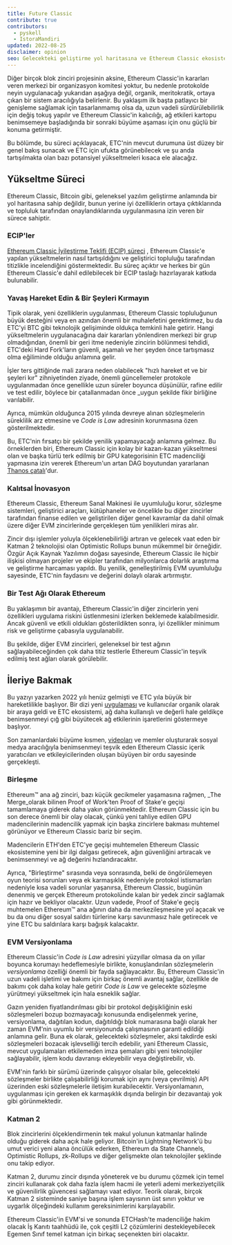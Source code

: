 ```yaml
---
title: Future Classic
contribute: true
contributors:
  - pyskell
  - IstoraMandiri
updated: 2022-08-25
disclaimer: opinion
seo: Gelecekteki geliştirme yol haritasına ve Ethereum Classic ekosisteminde kararların nasıl alındığına, geçmişine ve ilkelerine dayanarak genel bir bakış.
---
```


Diğer birçok blok zinciri projesinin aksine, Ethereum Classic'in kararları veren merkezi bir organizasyon komitesi yoktur, bu nedenle protokolde neyin uygulanacağı yukarıdan aşağıya değil, organik, meritokratik, ortaya çıkan bir sistem aracılığıyla belirlenir. Bu yaklaşım ilk başta patlayıcı bir genişleme sağlamak için tasarlanmamış olsa da, uzun vadeli sürdürülebilirlik için değiş tokuş yapılır ve Ethereum Classic'in kalıcılığı, ağ etkileri kartopu benimsemeye başladığında bir sonraki büyüme aşaması için onu güçlü bir konuma getirmiştir.

Bu bölümde, bu süreci açıklayacak, ETC'nin mevcut durumuna üst düzey bir genel bakış sunacak ve ETC için ufukta görünebilecek ve şu anda tartışılmakta olan bazı potansiyel yükseltmeleri kısaca ele alacağız.

## Yükseltme Süreci

Ethereum Classic, Bitcoin gibi, geleneksel yazılım geliştirme anlamında bir yol haritasına sahip değildir, bunun yerine iyi özelliklerin ortaya çıktıklarında ve topluluk tarafından onaylandıklarında uygulanmasına izin veren bir sürece sahiptir.

### ECIP'ler

[Ethereum Classic İyileştirme Teklifi (ECIP) süreci](/development/ecips) , Ethereum Classic'e yapılan yükseltmelerin nasıl tartışıldığını ve geliştirici topluluğu tarafından titizlikle incelendiğini göstermektedir. Bu süreç açıktır ve herkes bir gün Ethereum Classic'e dahil edilebilecek bir ECIP taslağı hazırlayarak katkıda bulunabilir.

### Yavaş Hareket Edin & Bir Şeyleri Kırmayın

Tipik olarak, yeni özelliklerin uygulanması, Ethereum Classic topluluğunun büyük desteğini veya en azından önemli bir muhalefetini gerektirmez, bu da ETC'yi BTC gibi teknolojik gelişiminde oldukça temkinli hale getirir. Hangi yükseltmelerin uygulanacağına dair kararları yönlendiren merkezi bir grup olmadığından, önemli bir geri itme nedeniyle zincirin bölünmesi tehdidi, ETC'deki Hard Fork'ların güvenli, aşamalı ve her şeyden önce tartışmasız olma eğiliminde olduğu anlamına gelir.

İşler ters gittiğinde mali zarara neden olabilecek "hızlı hareket et ve bir şeyleri kır" zihniyetinden ziyade, önemli güncellemeler protokole uygulanmadan önce genellikle uzun süreler boyunca düşünülür, rafine edilir ve test edilir, böylece bir çatallanmadan önce _uygun şekilde fikir birliğine varılabilir.

Ayrıca, mümkün olduğunca 2015 yılında devreye alınan sözleşmelerin süreklilik arz etmesine ve _Code is Law_ adresinin korunmasına özen gösterilmektedir.

Bu, ETC'nin fırsatçı bir şekilde yenilik yapamayacağı anlamına gelmez. Bu örneklerden biri, Ethereum Classic için kolay bir kazan-kazan yükseltmesi olan ve başka türlü terk edilmiş bir GPU kategorisinin ETC madenciliği yapmasına izin vererek Ethereum'un artan DAG boyutundan yararlanan [Thanos çatalı](/knowledge/forks#thanos)'dur.

### Kalıtsal İnovasyon

Ethereum Classic, Ethereum Sanal Makinesi ile uyumluluğu korur, sözleşme sistemleri, geliştirici araçları, kütüphaneler ve öncelikle bu diğer zincirler tarafından finanse edilen ve geliştirilen diğer genel kavramlar da dahil olmak üzere diğer EVM zincirlerinde gerçekleşen tüm yenilikleri miras alır.

Zincir dışı işlemler yoluyla ölçeklenebilirliği artıran ve gelecek vaat eden bir Katman 2 teknolojisi olan Optimistic Rollups bunun mükemmel bir örneğidir. Özgür Açık Kaynak Yazılımın doğası sayesinde, Ethereum Classic ile hiçbir ilişkisi olmayan projeler ve ekipler tarafından milyonlarca dolarlık araştırma ve geliştirme harcaması yapıldı. Bu yenilik, genelleştirilmiş EVM uyumluluğu sayesinde, ETC'nin faydasını ve değerini dolaylı olarak artırmıştır.

### Bir Test Ağı Olarak Ethereum

Bu yaklaşımın bir avantajı, Ethereum Classic'in diğer zincirlerin yeni özellikleri uygulama riskini üstlenmesini izlerken beklemede kalabilmesidir. Ancak güvenli ve etkili oldukları gösterildikten sonra, iyi özellikler minimum risk ve geliştirme çabasıyla uygulanabilir.

Bu şekilde, diğer EVM zincirleri, geleneksel bir test ağının sağlayabileceğinden çok daha titiz testlerle Ethereum Classic'in teşvik edilmiş test ağları olarak görülebilir.

## İleriye Bakmak

Bu yazıyı yazarken 2022 yılı henüz gelmişti ve ETC yıla büyük bir hareketlilikle başlıyor. Bir dizi yeni [uygulaması](/services/apps) ve kullanıcılar organik olarak bir araya geldi ve ETC ekosistemi, ağ daha kullanışlı ve değerli hale geldikçe benimsenmeyi çığ gibi büyütecek ağ etkilerinin işaretlerini göstermeye başlıyor.

Son zamanlardaki büyüme kısmen, [videoları](/videos) ve memler oluşturarak sosyal medya aracılığıyla benimsenmeyi teşvik eden Ethereum Classic içerik yaratıcıları ve etkileyicilerinden oluşan büyüyen bir ordu sayesinde gerçekleşti.

### Birleşme

Ethereum™ ana ağ zinciri, bazı küçük gecikmeler yaşamasına rağmen, _The Merge_olarak bilinen Proof of Work'ten Proof of Stake'e geçişi tamamlamaya giderek daha yakın görünmektedir. Ethereum Classic için bu son derece önemli bir olay olacak, çünkü yeni tahliye edilen GPU madencilerinin madencilik yapmak için başka zincirlere bakması muhtemel görünüyor ve Ethereum Classic bariz bir seçim.

Madencilerin ETH'den ETC'ye geçişi muhtemelen Ethereum Classic ekosistemine yeni bir ilgi dalgası getirecek, ağın güvenliğini artıracak ve benimsenmeyi ve ağ değerini hızlandıracaktır.

Ayrıca, "Birleştirme" sırasında veya sonrasında, belki de öngörülemeyen oyun teorisi sorunları veya ek karmaşıklık nedeniyle protokol istismarları nedeniyle kısa vadeli sorunlar yaşanırsa, Ethereum Classic, bugünün denenmiş ve gerçek Ethereum protokolünde kalan bir yedek zincir sağlamak için hazır ve bekliyor olacaktır. Uzun vadede, Proof of Stake'e geçiş muhtemelen Ethereum™ ana ağının daha da merkezileşmesine yol açacak ve bu da onu diğer sosyal saldırı türlerine karşı savunmasız hale getirecek ve yine ETC bu saldırılara karşı bağışık kalacaktır.

### EVM Versiyonlama

Ethereum Classic'in _Code is Law_ adresini yüzyıllar olmasa da on yıllar boyunca korumayı hedeflemesiyle birlikte, konuşlandırılan sözleşmelerin _versiyonlama_ özelliği önemli bir fayda sağlayacaktır. Bu, Ethereum Classic'in uzun vadeli işletimi ve bakımı için birkaç önemli avantaj sağlar, özellikle de bakımı çok daha kolay hale getirir _Code is Law_ ve gelecekte sözleşme yürütmeyi yükseltmek için hala esneklik sağlar.

Gazın yeniden fiyatlandırılması gibi bir protokol değişikliğinin eski sözleşmeleri bozup bozmayacağı konusunda endişelenmek yerine, versiyonlama, dağıtılan kodun, dağıtıldığı blok numarasına bağlı olarak her zaman EVM'nin uyumlu bir versiyonunda çalışmasının garanti edildiği anlamına gelir. Buna ek olarak, gelecekteki sözleşmeler, aksi takdirde eski sözleşmeleri bozacak işlevselliği tercih edebilir, yani Ethereum Classic, mevcut uygulamaları etkilemeden imza şemaları gibi yeni teknolojiler sağlayabilir, işlem kodu davranışı ekleyebilir veya değiştirebilir, vb.

EVM'nin farklı bir sürümü üzerinde çalışıyor olsalar bile, gelecekteki sözleşmeler birlikte çalışabilirliği korumak için aynı (veya çevrilmiş) API üzerinden eski sözleşmelerle iletişim kurabilecektir. Versiyonlamanın, uygulanması için gereken ek karmaşıklık dışında belirgin bir dezavantajı yok gibi görünmektedir.

### Katman 2

Blok zincirlerini ölçeklendirmenin tek makul yolunun katmanlar halinde olduğu giderek daha açık hale geliyor. Bitcoin'in Lightning Network'ü bu umut verici yeni alana öncülük ederken, Ethereum da State Channels, Optimistic Rollups, zk-Rollups ve diğer gelişmekte olan teknolojiler şeklinde onu takip ediyor.

Katman 2, durumu zincir dışında yöneterek ve bu durumu çözmek için temel zinciri kullanarak çok daha fazla işlem hacmi ile yeterli ademi merkeziyetçilik ve güvenilirlik güvencesi sağlamayı vaat ediyor. Teorik olarak, birçok Katman 2 sisteminde saniye başına işlem sayısının üst sınırı yoktur ve uygarlık ölçeğindeki kullanım gereksinimlerini karşılayabilir.

Ethereum Classic'in EVM'si ve sonunda ETCHash'te madenciliğe hakim olacak İş Kanıtı taahhüdü ile, çok çeşitli L2 çözümlerini destekleyebilecek Egemen Sınıf temel katman için birkaç seçenekten biri olacaktır.
